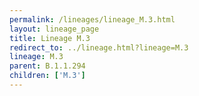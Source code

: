 ```yaml
---
permalink: /lineages/lineage_M.3.html
layout: lineage_page
title: Lineage M.3
redirect_to: ../lineage.html?lineage=M.3
lineage: M.3
parent: B.1.1.294
children: ['M.3']
---
```

